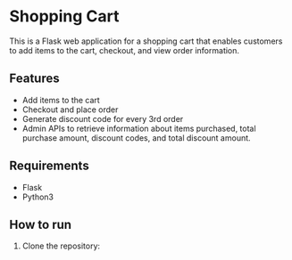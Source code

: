 # Shopping Cart

This is a Flask web application for a shopping cart that enables customers to add items to the cart, checkout, and view order information.

## Features

* Add items to the cart
* Checkout and place order
* Generate discount code for every 3rd order
* Admin APIs to retrieve information about items purchased, total purchase amount, discount codes, and total discount amount.

## Requirements

* Flask
* Python3

## How to run

1. Clone the repository:


